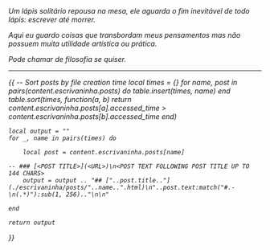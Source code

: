 <div class="topbar">
<i>Um lápis solitário repousa na mesa, ele aguarda o fim inevitável de todo lápis: escrever até morrer.<i>
</div>

<div class="content">
<p>Aqui eu guardo coisas que transbordam meus pensamentos mas não possuem muita utilidade artística ou prática.</p>

<p>Pode chamar de filosofia se quiser.</p>
<hr>
{{
	-- Sort posts by file creation time
	local times = {}
	for name, post in pairs(content.escrivaninha.posts) do
		table.insert(times, name)
	end
	table.sort(times, function(a, b)
		return content.escrivaninha.posts[a].accessed_time > content.escrivaninha.posts[b].accessed_time
	end)
	
	local output = ""
	for _, name in pairs(times) do
		
		local post = content.escrivaninha.posts[name]
		
	-- ### [<POST TITLE>](<URL>)\n<POST TEXT FOLLOWING POST TITLE UP TO 144 CHARS>
		output = output .. "## ["..post.title.."](./escrivaninha/posts/"..name..".html)\n"..post.text:match("#.-\n(.*)"):sub(1, 256).."\n\n"
		
	end
	
	return output
}}
</div>

